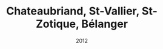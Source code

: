 ---
title: Chateaubriand, St-Vallier, St-Zotique, Bélanger
date: '2012'
type: ruelle_verte
district: 'Rosemont'
fill: [{"lat":45.537903,"lng":-73.611195},{"lat":45.538542,"lng":-73.610626},{"lat":45.53696,"lng":-73.607215},{"lat":45.536299,"lng":-73.607768}]
---